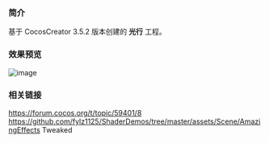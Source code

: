 ### 简介
基于 CocosCreator 3.5.2 版本创建的 **光行** 工程。

### 效果预览
![image](../../../gif/202207/2022070410.gif)

### 相关链接
https://forum.cocos.org/t/topic/59401/8        
https://github.com/fylz1125/ShaderDemos/tree/master/assets/Scene/AmazingEffects Tweaked